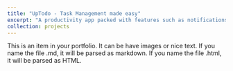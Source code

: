 ```yaml
---
title: "UpTodo - Task Management made easy"
excerpt: "A productivity app packed with features such as notifications, focus mode, app usage statistics and importing tasks from google calender & so much more...<br/><img height='200' width='300' src='/images/500x300.png'>"
collection: projects
---
```


This is an item in your portfolio. It can be have images or nice text. If you name the file .md, it will be parsed as markdown. If you name the file .html, it will be parsed as HTML.
